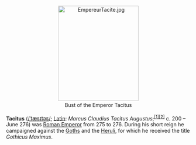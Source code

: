 <div class="photo" colspan="2" style="text-align: center; margin: 25px 0 10px;"><a class="image" href="https://en.wikipedia.org/wiki/File:EmpereurTacite.jpg"><img alt="EmpereurTacite.jpg" data-file-height="700" data-file-width="592" decoding="async" height="260" src="https://upload.wikimedia.org/wikipedia/commons/thumb/3/37/EmpereurTacite.jpg/220px-EmpereurTacite.jpg" srcset="https://upload.wikimedia.org/wikipedia/commons/thumb/3/37/EmpereurTacite.jpg/330px-EmpereurTacite.jpg 1.5x, //upload.wikimedia.org/wikipedia/commons/thumb/3/37/EmpereurTacite.jpg/440px-EmpereurTacite.jpg 2x" width="220"/></a><div style="line-height:normal;padding-bottom:0.2em;padding-top:0.2em;">Bust of the Emperor Tacitus</div></div>

[comment]: # 'breakpoint'
<p><b>Tacitus</b> (<span class="rt-commentedText nowrap"><span class="IPA nopopups noexcerpt"><a href="https://en.wikipedia.org/wiki/Help:IPA/English" title="Help:IPA/English">/<span style="border-bottom:1px dotted"><span title="/ˈ/: primary stress follows">ˈ</span><span title="'t' in 'tie'">t</span><span title="/æ/: 'a' in 'bad'">æ</span><span title="'s' in 'sigh'">s</span><span title="/ɪ/: 'i' in 'kit'">ɪ</span><span title="'t' in 'tie'">t</span><span title="/ə/: 'a' in 'about'">ə</span><span title="'s' in 'sigh'">s</span></span>/</a></span></span>; <a class="mw-redirect" href="https://en.wikipedia.org/wiki/Latin_language" title="Latin language">Latin</a>: <i lang="la">Marcus Claudius Tacitus Augustus</i>;<sup class="reference" id="cite_ref-1"><a href="#cite_note-1">[1]</a></sup><sup class="reference" id="cite_ref-Jones,_pg._873_2-0"><a href="#cite_note-Jones,_pg._873-2">[2]</a></sup> c. 200 – June 276) was <a class="mw-redirect" href="https://en.wikipedia.org/wiki/Roman_Emperor" title="Roman Emperor">Roman Emperor</a> from 275 to 276. During his short reign he campaigned against the <a href="https://en.wikipedia.org/wiki/Goths" title="Goths">Goths</a> and the <a href="https://en.wikipedia.org/wiki/Heruli" title="Heruli">Heruli</a>, for which he received the title <i>Gothicus Maximus</i>.
</p>